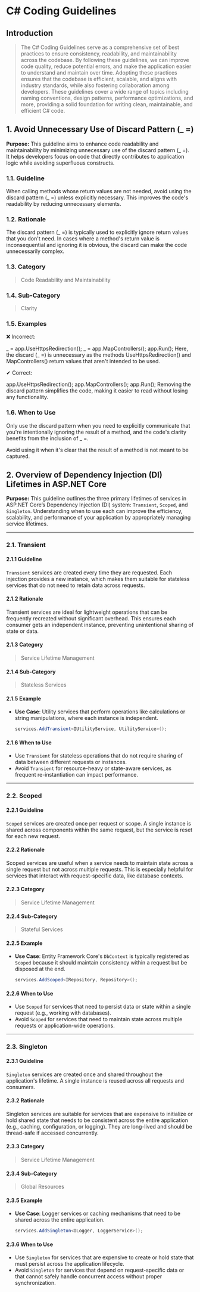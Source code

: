 # C# Coding Guidelines

## Introduction

> The C# Coding Guidelines serve as a comprehensive set of best practices to ensure consistency, readability, and maintainability across the codebase. By following these guidelines, we can improve code quality, reduce potential errors, and make the application easier to understand and maintain over time. Adopting these practices ensures that the codebase is efficient, scalable, and aligns with industry standards, while also fostering collaboration among developers. These guidelines cover a wide range of topics including naming conventions, design patterns, performance optimizations, and more, providing a solid foundation for writing clean, maintainable, and efficient C# code.

## 1. Avoid Unnecessary Use of Discard Pattern (\_ =)

**Purpose:** This guideline aims to enhance code readability and maintainability by minimizing unnecessary use of the discard pattern (\_ =). It helps developers focus on code that directly contributes to application logic while avoiding superfluous constructs.

### 1.1. Guideline

When calling methods whose return values are not needed, avoid using the discard pattern (\_ =) unless explicitly necessary. This improves the code's readability by reducing unnecessary elements.

### 1.2. Rationale

The discard pattern (\_ =) is typically used to explicitly ignore return values that you don't need. In cases where a method's return value is inconsequential and ignoring it is obvious, the discard can make the code unnecessarily complex.

### 1.3. Category

> Code Readability and Maintainability

### 1.4. Sub-Category

> Clarity

### 1.5. Examples

❌ Incorrect:

_ = app.UseHttpsRedirection();
_ = app.MapControllers();
app.Run();
Here, the discard (\_ =) is unnecessary as the methods UseHttpsRedirection() and MapControllers() return values that aren't intended to be used.

✔ Correct:

app.UseHttpsRedirection();
app.MapControllers();
app.Run();
Removing the discard pattern simplifies the code, making it easier to read without losing any functionality.

### 1.6. When to Use

Only use the discard pattern when you need to explicitly communicate that you're intentionally ignoring the result of a method, and the code's clarity benefits from the inclusion of \_ =.

Avoid using it when it's clear that the result of a method is not meant to be captured.

## 2. Overview of Dependency Injection (DI) Lifetimes in ASP.NET Core

**Purpose:** This guideline outlines the three primary lifetimes of services in ASP.NET Core’s Dependency Injection (DI) system: `Transient`, `Scoped`, and `Singleton`. Understanding when to use each can improve the efficiency, scalability, and performance of your application by appropriately managing service lifetimes.

---

### **2.1. Transient**

#### 2.1.1 Guideline

`Transient` services are created every time they are requested. Each injection provides a new instance, which makes them suitable for stateless services that do not need to retain data across requests.

#### 2.1.2 Rationale

Transient services are ideal for lightweight operations that can be frequently recreated without significant overhead. This ensures each consumer gets an independent instance, preventing unintentional sharing of state or data.

#### 2.1.3 Category

> Service Lifetime Management

#### 2.1.4 Sub-Category

> Stateless Services

#### 2.1.5 Example

- **Use Case**: Utility services that perform operations like calculations or string manipulations, where each instance is independent.

  ```csharp
  services.AddTransient<IUtilityService, UtilityService>();
  ```

#### 2.1.6 When to Use

- Use `Transient` for stateless operations that do not require sharing of data between different requests or instances.
- Avoid `Transient` for resource-heavy or state-aware services, as frequent re-instantiation can impact performance.

---

### **2.2. Scoped**

#### 2.2.1 Guideline

`Scoped` services are created once per request or scope. A single instance is shared across components within the same request, but the service is reset for each new request.

#### 2.2.2 Rationale

Scoped services are useful when a service needs to maintain state across a single request but not across multiple requests. This is especially helpful for services that interact with request-specific data, like database contexts.

#### 2.2.3 Category

> Service Lifetime Management

#### 2.2.4 Sub-Category

> Stateful Services

#### 2.2.5 Example

- **Use Case**: Entity Framework Core's `DbContext` is typically registered as `Scoped` because it should maintain consistency within a request but be disposed at the end.

  ```csharp
  services.AddScoped<IRepository, Repository>();
  ```

#### 2.2.6 When to Use

- Use `Scoped` for services that need to persist data or state within a single request (e.g., working with databases).
- Avoid `Scoped` for services that need to maintain state across multiple requests or application-wide operations.

---

### **2.3. Singleton**

#### 2.3.1 Guideline

`Singleton` services are created once and shared throughout the application's lifetime. A single instance is reused across all requests and consumers.

#### 2.3.2 Rationale

Singleton services are suitable for services that are expensive to initialize or hold shared state that needs to be consistent across the entire application (e.g., caching, configuration, or logging). They are long-lived and should be thread-safe if accessed concurrently.

#### 2.3.3 Category

> Service Lifetime Management

#### 2.3.4 Sub-Category

> Global Resources

#### 2.3.5 Example

- **Use Case**: Logger services or caching mechanisms that need to be shared across the entire application.

  ```csharp
  services.AddSingleton<ILogger, LoggerService>();
  ```

#### 2.3.6 When to Use

- Use `Singleton` for services that are expensive to create or hold state that must persist across the application lifecycle.
- Avoid `Singleton` for services that depend on request-specific data or that cannot safely handle concurrent access without proper synchronization.
